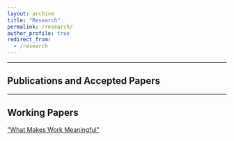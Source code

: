 ```yaml
---
layout: archive
title: "Research"
permalink: /research/
author_profile: true
redirect_from:
  - /research
---
```


<hr>

## Publications and Accepted Papers


<hr>

## Working Papers



["What Makes Work Meaningful"](/files/Workmeaning.pdf) 